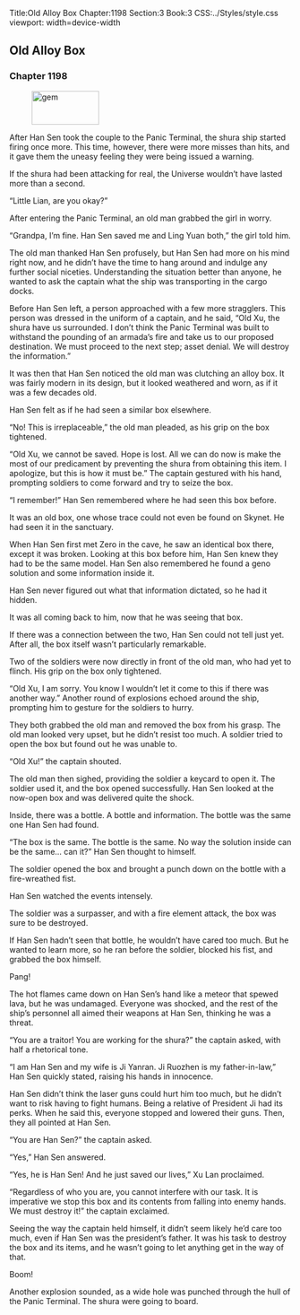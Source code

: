 Title:Old Alloy Box 
Chapter:1198 
Section:3 
Book:3 
CSS:../Styles/style.css 
viewport: width=device-width
  
## Old Alloy Box
### Chapter 1198
  
<figure>
	<img src="../Images/gem.gif" alt="gem" id="gem" width="120" height="60" />
</figure>
  

  
After Han Sen took the couple to the Panic Terminal, the shura ship started firing once more. This time, however, there were more misses than hits, and it gave them the uneasy feeling they were being issued a warning.

If the shura had been attacking for real, the Universe wouldn’t have lasted more than a second.

“Little Lian, are you okay?”

After entering the Panic Terminal, an old man grabbed the girl in worry.

“Grandpa, I’m fine. Han Sen saved me and Ling Yuan both,” the girl told him.

The old man thanked Han Sen profusely, but Han Sen had more on his mind right now, and he didn’t have the time to hang around and indulge any further social niceties. Understanding the situation better than anyone, he wanted to ask the captain what the ship was transporting in the cargo docks.

Before Han Sen left, a person approached with a few more stragglers. This person was dressed in the uniform of a captain, and he said, “Old Xu, the shura have us surrounded. I don’t think the Panic Terminal was built to withstand the pounding of an armada’s fire and take us to our proposed destination. We must proceed to the next step; asset denial. We will destroy the information.”

It was then that Han Sen noticed the old man was clutching an alloy box. It was fairly modern in its design, but it looked weathered and worn, as if it was a few decades old.

Han Sen felt as if he had seen a similar box elsewhere.

“No! This is irreplaceable,” the old man pleaded, as his grip on the box tightened.

“Old Xu, we cannot be saved. Hope is lost. All we can do now is make the most of our predicament by preventing the shura from obtaining this item. I apologize, but this is how it must be.” The captain gestured with his hand, prompting soldiers to come forward and try to seize the box.

“I remember!” Han Sen remembered where he had seen this box before.

It was an old box, one whose trace could not even be found on Skynet. He had seen it in the sanctuary.

When Han Sen first met Zero in the cave, he saw an identical box there, except it was broken. Looking at this box before him, Han Sen knew they had to be the same model. Han Sen also remembered he found a geno solution and some information inside it.

Han Sen never figured out what that information dictated, so he had it hidden.

It was all coming back to him, now that he was seeing that box.

If there was a connection between the two, Han Sen could not tell just yet. After all, the box itself wasn’t particularly remarkable.

Two of the soldiers were now directly in front of the old man, who had yet to flinch. His grip on the box only tightened.

“Old Xu, I am sorry. You know I wouldn’t let it come to this if there was another way.” Another round of explosions echoed around the ship, prompting him to gesture for the soldiers to hurry.

They both grabbed the old man and removed the box from his grasp. The old man looked very upset, but he didn’t resist too much. A soldier tried to open the box but found out he was unable to.

“Old Xu!” the captain shouted.

The old man then sighed, providing the soldier a keycard to open it. The soldier used it, and the box opened successfully. Han Sen looked at the now-open box and was delivered quite the shock.

Inside, there was a bottle. A bottle and information. The bottle was the same one Han Sen had found.

“The box is the same. The bottle is the same. No way the solution inside can be the same… can it?” Han Sen thought to himself.

The soldier opened the box and brought a punch down on the bottle with a fire-wreathed fist.

Han Sen watched the events intensely.

The soldier was a surpasser, and with a fire element attack, the box was sure to be destroyed.

If Han Sen hadn’t seen that bottle, he wouldn’t have cared too much. But he wanted to learn more, so he ran before the soldier, blocked his fist, and grabbed the box himself.

Pang!

The hot flames came down on Han Sen’s hand like a meteor that spewed lava, but he was undamaged. Everyone was shocked, and the rest of the ship’s personnel all aimed their weapons at Han Sen, thinking he was a threat.

“You are a traitor! You are working for the shura?” the captain asked, with half a rhetorical tone.

“I am Han Sen and my wife is Ji Yanran. Ji Ruozhen is my father-in-law,” Han Sen quickly stated, raising his hands in innocence.

Han Sen didn’t think the laser guns could hurt him too much, but he didn’t want to risk having to fight humans. Being a relative of President Ji had its perks. When he said this, everyone stopped and lowered their guns. Then, they all pointed at Han Sen.

“You are Han Sen?” the captain asked.

“Yes,” Han Sen answered.

“Yes, he is Han Sen! And he just saved our lives,” Xu Lan proclaimed.

“Regardless of who you are, you cannot interfere with our task. It is imperative we stop this box and its contents from falling into enemy hands. We must destroy it!” the captain exclaimed.

Seeing the way the captain held himself, it didn’t seem likely he’d care too much, even if Han Sen was the president’s father. It was his task to destroy the box and its items, and he wasn’t going to let anything get in the way of that.

Boom!

Another explosion sounded, as a wide hole was punched through the hull of the Panic Terminal. The shura were going to board.